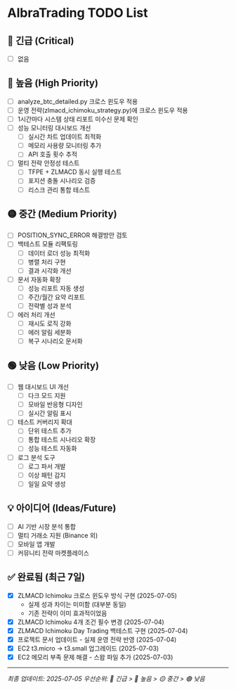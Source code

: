 # AlbraTrading TODO List

## 🚨 긴급 (Critical)
- [ ] 없음

## 🔴 높음 (High Priority)
- [ ] analyze_btc_detailed.py 크로스 윈도우 적용
- [ ] 운영 전략(zlmacd_ichimoku_strategy.py)에 크로스 윈도우 적용
- [ ] 1시간마다 시스템 상태 리포트 미수신 문제 확인
- [ ] 성능 모니터링 대시보드 개선
  - [ ] 실시간 차트 업데이트 최적화
  - [ ] 메모리 사용량 모니터링 추가
  - [ ] API 호출 횟수 추적
- [ ] 멀티 전략 안정성 테스트
  - [ ] TFPE + ZLMACD 동시 실행 테스트
  - [ ] 포지션 충돌 시나리오 검증
  - [ ] 리스크 관리 통합 테스트

## 🟡 중간 (Medium Priority)
- [ ] POSITION_SYNC_ERROR 해결방안 검토
- [ ] 백테스트 모듈 리팩토링
  - [ ] 데이터 로더 성능 최적화
  - [ ] 병렬 처리 구현
  - [ ] 결과 시각화 개선
- [ ] 문서 자동화 확장
  - [ ] 성능 리포트 자동 생성
  - [ ] 주간/월간 요약 리포트
  - [ ] 전략별 성과 분석
- [ ] 에러 처리 개선
  - [ ] 재시도 로직 강화
  - [ ] 에러 알림 세분화
  - [ ] 복구 시나리오 문서화

## 🟢 낮음 (Low Priority)
- [ ] 웹 대시보드 UI 개선
  - [ ] 다크 모드 지원
  - [ ] 모바일 반응형 디자인
  - [ ] 실시간 알림 표시
- [ ] 테스트 커버리지 확대
  - [ ] 단위 테스트 추가
  - [ ] 통합 테스트 시나리오 확장
  - [ ] 성능 테스트 자동화
- [ ] 로그 분석 도구
  - [ ] 로그 파서 개발
  - [ ] 이상 패턴 감지
  - [ ] 일일 요약 생성

## 💡 아이디어 (Ideas/Future)
- [ ] AI 기반 시장 분석 통합
- [ ] 멀티 거래소 지원 (Binance 외)
- [ ] 모바일 앱 개발
- [ ] 커뮤니티 전략 마켓플레이스

## ✅ 완료됨 (최근 7일)
- [x] ZLMACD Ichimoku 크로스 윈도우 방식 구현 (2025-07-05)
  - 실제 성과 차이는 미미함 (대부분 동일)
  - 기존 전략이 이미 효과적이었음
- [x] ZLMACD Ichimoku 4개 조건 필수 변경 (2025-07-04)
- [x] ZLMACD Ichimoku Day Trading 백테스트 구현 (2025-07-04)
- [x] 프로젝트 문서 업데이트 - 실제 운영 전략 반영 (2025-07-04)
- [x] EC2 t3.micro → t3.small 업그레이드 (2025-07-03)
- [x] EC2 메모리 부족 문제 해결 - 스왑 파일 추가 (2025-07-03)

---
*최종 업데이트: 2025-07-05*
*우선순위: 🚨 긴급 > 🔴 높음 > 🟡 중간 > 🟢 낮음*
